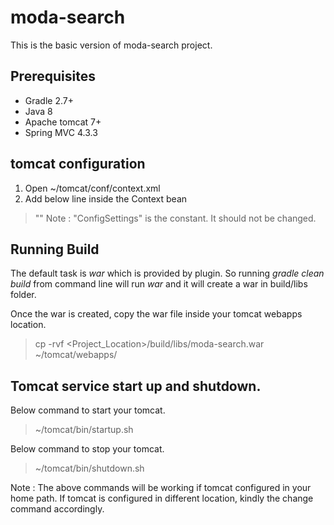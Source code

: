 # moda-search
This is the basic version of moda-search project. 

## Prerequisites
- Gradle 2.7+
- Java 8
- Apache tomcat 7+
- Spring MVC 4.3.3

## tomcat configuration
1. Open ~/tomcat/conf/context.xml
2. Add below line inside the Context bean 
> "<Environment name="ConfigSettings" value="<PREFERRED_LOCATION>/config.properties" type="java.lang.String" override="false"/>"
Note : "ConfigSettings" is the constant. It should not be changed.

## Running Build
The default task is *war* which is provided by plugin. So running *gradle clean build* from command line will run *war* and it will create a war in build/libs folder. 

Once the war is created, copy the war file inside your tomcat webapps location.
> cp -rvf <Project_Location>/build/libs/moda-search.war ~/tomcat/webapps/

## Tomcat service start up and shutdown.

Below command to start your tomcat.
> ~/tomcat/bin/startup.sh 

Below command to stop your tomcat.
>~/tomcat/bin/shutdown.sh

Note : The above commands will be working if tomcat configured in your home path. If tomcat is configured in different location, kindly the change command accordingly.

